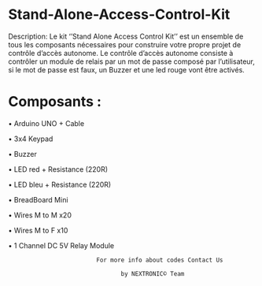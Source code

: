 # Stand-Alone-Access-Control-Kit

Description:
Le kit ‘’Stand Alone Access Control Kit’’ est un ensemble de tous les composants nécessaires pour construire votre propre projet de contrôle d’accès autonome.
Le contrôle d’accès autonome consiste à contrôler un module de relais par un mot de passe composé par l’utilisateur, si le mot de passe est faux, un Buzzer et une led rouge vont être activés.


# Composants :
•	Arduino UNO + Cable

•	3x4 Keypad

•	Buzzer

•	LED red + Resistance (220R)

•	LED bleu + Resistance (220R)

•	BreadBoard Mini

•	Wires M to M x20

•	Wires M to F x10

•	1 Channel DC 5V Relay Module

                             For more info about codes Contact Us 

                                    by NEXTRONIC© Team 
